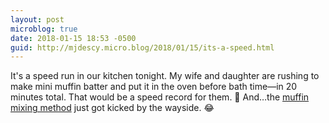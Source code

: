 ```yaml
---
layout: post
microblog: true
date: 2018-01-15 18:53 -0500
guid: http://mjdescy.micro.blog/2018/01/15/its-a-speed.html
---
```

It's a speed run in our kitchen tonight. My wife and daughter are rushing to make mini muffin batter and put it in the oven before bath time—in 20 minutes total. That would be a speed record for them. 🏁 And…the [muffin mixing method](https://pastrychefonline.com/2009/01/27/the-muffin-method/) just got kicked by the wayside. 😂
